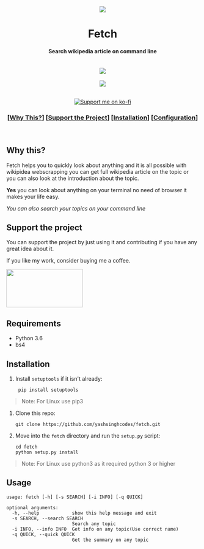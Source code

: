 <div align="center">
  <img src=https://user-images.githubusercontent.com/32360914/122647451-e598ae00-d141-11eb-8311-12b4f4bee178.png>
</div>
<h1 align="center">Fetch</h1>
<h4 align="center">Search wikipedia article on command line</h4>
<div align="center">
  <br>
  <img src=https://user-images.githubusercontent.com/32360914/122647671-031a4780-d143-11eb-93c7-7bcb3abba1dc.png>
</div>

<div align="center">
  
<br/>
  <a href="https://www.python.org/"><img src=http://ForTheBadge.com/images/badges/made-with-python.svg></a>
  <br/>
  <br/>
  <p>
  <a href="https://ko-fi.com/yashsingh"><img src="https://raw.githubusercontent.com/adi1090x/files/master/other/kofi.png" alt="Support me on ko-fi"></a>
  </p>
  
  
  ### \[[Why This?](#why-this)] \[[Support the Project](#support-the-project)] \[[Installation](#installation)] \[[Configuration](#configuration)]
  <br>
 </div>
 
 ## Why this?
 
 Fetch helps you to quickly look about anything and it is all possible with wikipidea webscrapping you can get full wikipedia article on the topic or you can also look 
 at the introduction about the topic.
 
 __Yes__ you can look about anything on your terminal no need of browser it makes your life easy.
 
 _You can also search your topics on your command line_
 
 ## Support the project
 
 You can support the project by just using it and contributing if you have any great idea about it.
 
 If you like my work, consider buying me a coffee.
 
<a href="https://ko-fi.com/yashsingh" target="_blank"><img src="https://user-images.githubusercontent.com/32360914/122649057-a66e5b00-d149-11eb-954e-91af06929c4a.png" width=200 height=100 >
</a>

## Requirements

- Python 3.6
- bs4

## Installation


1. Install `setuptools` if it isn't already:

    ```console
     pip install setuptools
     ```
 >Note: For Linux use pip3
1. Clone this repo:

    ```console
    git clone https://github.com/yashsinghcodes/fetch.git   
    ```

1. Move into the `fetch` directory and run the `setup.py` script:

    ```console
    cd fetch
    python setup.py install
    ```
 >Note: For Linux use python3 as it required python 3 or higher

## Usage
```
usage: fetch [-h] [-s SEARCH] [-i INFO] [-q QUICK]

optional arguments:
  -h, --help            show this help message and exit
  -s SEARCH, --search SEARCH
                        Search any topic
  -i INFO, --info INFO  Get info on any topic(Use correct name)
  -q QUICK, --quick QUICK
                        Get the summary on any topic
```
